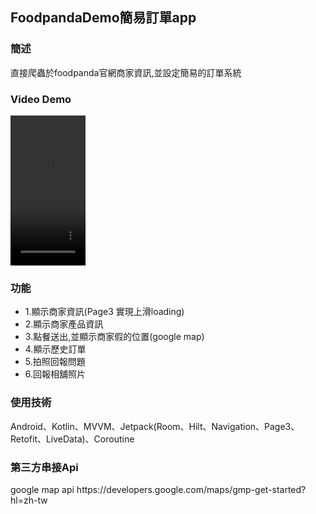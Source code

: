 <h2>FoodpandaDemo簡易訂單app</h2>

<h3>簡述</h3>
<p>直接爬蟲於foodpanda官網商家資訊,並設定簡易的訂單系統</p>

<h3>Video Demo</h3>
<video 
width="120" height="240" src="https://user-images.githubusercontent.com/16238242/182600352-73efcd29-8c32-4db2-bfaf-e4041ca337d3.mp4" >
</video>

<h3>功能</h3>
<ul>
<li>1.顯示商家資訊(Page3 實現上滑loading)</li>
<li>2.顯示商家產品資訊</li>
<li>3.點餐送出,並顯示商家假的位置(google map)</li>
<li>4.顯示歷史訂單</li>
<li>5.拍照回報問題</li>
<li>6.回報相舖照片</li>
</ul>

<h3>使用技術</h3>
<p>Android、Kotlin、MVVM、Jetpack(Room、Hilt、Navigation、Page3、Retofit、LiveData)、Coroutine</p>

<h3>第三方串接Api</h3>
<p>google map api https://developers.google.com/maps/gmp-get-started?hl=zh-tw</p>
